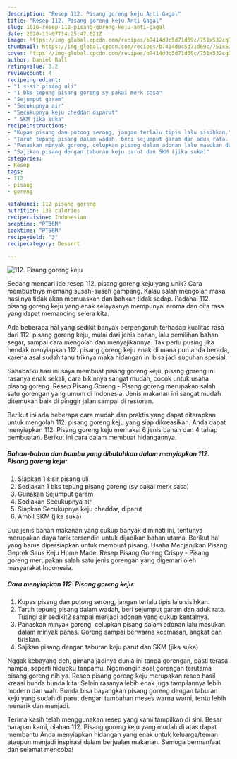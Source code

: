 ```yaml
---
description: "Resep 112. Pisang goreng keju Anti Gagal"
title: "Resep 112. Pisang goreng keju Anti Gagal"
slug: 1616-resep-112-pisang-goreng-keju-anti-gagal
date: 2020-11-07T14:25:47.021Z
image: https://img-global.cpcdn.com/recipes/b7414d0c5d71d69c/751x532cq70/112-pisang-goreng-keju-foto-resep-utama.jpg
thumbnail: https://img-global.cpcdn.com/recipes/b7414d0c5d71d69c/751x532cq70/112-pisang-goreng-keju-foto-resep-utama.jpg
cover: https://img-global.cpcdn.com/recipes/b7414d0c5d71d69c/751x532cq70/112-pisang-goreng-keju-foto-resep-utama.jpg
author: Daniel Ball
ratingvalue: 3.2
reviewcount: 4
recipeingredient:
- "1 sisir pisang uli"
- "1 bks tepung pisang goreng sy pakai merk sasa"
- "Sejumput garam"
- "Secukupnya air"
- "Secukupnya keju cheddar diparut"
- " SKM jika suka"
recipeinstructions:
- "Kupas pisang dan potong serong, jangan terlalu tipis lalu sisihkan."
- "Taruh tepung pisang dalam wadah, beri sejumput garam dan aduk rata. Tuangi air sedikit2 sampai menjadi adonan yang cukup kentalnya."
- "Panaskan minyak goreng, celupkan pisang dalam adonan lalu masukan dalam minyak panas. Goreng sampai berwarna keemasan, angkat dan tiriskan."
- "Sajikan pisang dengan taburan keju parut dan SKM (jika suka)"
categories:
- Resep
tags:
- 112
- pisang
- goreng

katakunci: 112 pisang goreng 
nutrition: 138 calories
recipecuisine: Indonesian
preptime: "PT36M"
cooktime: "PT56M"
recipeyield: "3"
recipecategory: Dessert

---
```



![112. Pisang goreng keju](https://img-global.cpcdn.com/recipes/b7414d0c5d71d69c/751x532cq70/112-pisang-goreng-keju-foto-resep-utama.jpg)

Sedang mencari ide resep 112. pisang goreng keju yang unik? Cara membuatnya memang susah-susah gampang. Kalau salah mengolah maka hasilnya tidak akan memuaskan dan bahkan tidak sedap. Padahal 112. pisang goreng keju yang enak selayaknya mempunyai aroma dan cita rasa yang dapat memancing selera kita.

Ada beberapa hal yang sedikit banyak berpengaruh terhadap kualitas rasa dari 112. pisang goreng keju, mulai dari jenis bahan, lalu pemilihan bahan segar, sampai cara mengolah dan menyajikannya. Tak perlu pusing jika hendak menyiapkan 112. pisang goreng keju enak di mana pun anda berada, karena asal sudah tahu triknya maka hidangan ini bisa jadi suguhan spesial.

Sahabatku hari ini saya membuat pisang goreng keju, pisang goreng ini rasanya enak sekali, cara bikinnya sangat mudah, cocok untuk usaha pisang goreng. Resep Pisang Goreng - Pisang goreng merupakan salah satu gorengan yang umum di Indonesia. Jenis makanan ini sangat mudah ditemukan baik di pinggir jalan sampai di restoran.


Berikut ini ada beberapa cara mudah dan praktis yang dapat diterapkan untuk mengolah 112. pisang goreng keju yang siap dikreasikan. Anda dapat menyiapkan 112. Pisang goreng keju memakai 6 jenis bahan dan 4 tahap pembuatan. Berikut ini cara dalam membuat hidangannya.

<!--inarticleads1-->

##### Bahan-bahan dan bumbu yang dibutuhkan dalam menyiapkan 112. Pisang goreng keju:

1. Siapkan 1 sisir pisang uli
1. Sediakan 1 bks tepung pisang goreng (sy pakai merk sasa)
1. Gunakan Sejumput garam
1. Sediakan Secukupnya air
1. Siapkan Secukupnya keju cheddar, diparut
1. Ambil  SKM (jika suka)


Dua jenis bahan makanan yang cukup banyak diminati ini, tentunya merupakan daya tarik tersendiri untuk dijadikan bahan utama. Berikut hal yang harus dipersiapkan untuk membuat pisang. Usaha Menjanjikan Pisang Geprek Saus Keju Home Made. Resep Pisang Goreng Crispy - Pisang goreng merupakan salah satu jenis gorengan yang digemari oleh masyarakat Indonesia. 

<!--inarticleads2-->

##### Cara menyiapkan 112. Pisang goreng keju:

1. Kupas pisang dan potong serong, jangan terlalu tipis lalu sisihkan.
1. Taruh tepung pisang dalam wadah, beri sejumput garam dan aduk rata. Tuangi air sedikit2 sampai menjadi adonan yang cukup kentalnya.
1. Panaskan minyak goreng, celupkan pisang dalam adonan lalu masukan dalam minyak panas. Goreng sampai berwarna keemasan, angkat dan tiriskan.
1. Sajikan pisang dengan taburan keju parut dan SKM (jika suka)


Nggak kebayang deh, gimana jadinya dunia ini tanpa gorengan, pasti terasa hampa, seperti hidupku tanpamu. Ngomongin soal gorengan terutama pisang goreng nih ya. Resep pisang goreng keju merupakan resep hasil kreasi bunda bunda kita. Selain rasanya lebih enak juga tampilannya lebih modern dan wah. Bunda bisa bayangkan pisang goreng dengan taburan keju yang sudah di parut dengan tambahan meses warna warni, tentu lebih menarik dan menjadi. 

Terima kasih telah menggunakan resep yang kami tampilkan di sini. Besar harapan kami, olahan 112. Pisang goreng keju yang mudah di atas dapat membantu Anda menyiapkan hidangan yang enak untuk keluarga/teman ataupun menjadi inspirasi dalam berjualan makanan. Semoga bermanfaat dan selamat mencoba!
